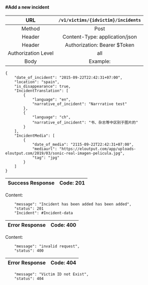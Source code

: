 #### #Add a new incident

|URL | `/v1/victims/{idvictim}/incidents`  |
|:-:|:-:|
|  Method  |Post|
|  Header  |Content-Type: application/json|
|  Header  | Authorization: Bearer $Token|
|  Authorization Level | all |
|  Body  |Example:
    {
        "date_of_incident": "2015-09-22T22:42:31+07:00",
        "location": "spain",
        "is_disappearance": true,
        "IncidentTranslation": [
            {
                "language": "en",
                "narrative_of_incident": "Narrrative test"
            },
            {
                "language": "ch",
                "narrative_of_incident": "书、杂志等中区别于图片的"
            }
        ],
        "IncidentMedia": [
            {
                "date_of_media": "2115-09-22T22:42:31+07:00",
                "mediaurl": "https://eloutput.com/app/uploads-eloutput.com/2019/03/sonic-real-imagen-pelicula.jpg",
                "tag": "jpg"
            }
        ]
    }
| Success Response | Code: 201  |
|:-:|:-:|

Content:

        "message": "Incident has been added has been added",
        "status": 201
        "Incident": #Incident-data

| Error Response | Code: 400  |
|:-:|:-:|

Content:

        "message": "invalid request",
        "status": 400

| Error Response | Code: 404  |
|:-:|:-:|

        "message": "Victim ID not Exist",
        "status": 404